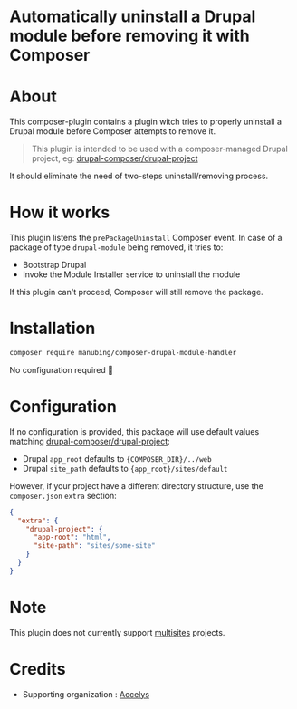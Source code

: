 Automatically uninstall a Drupal module before removing it with Composer
====


# About

This composer-plugin contains a plugin witch tries to properly uninstall a Drupal module before Composer attempts to remove it.

> This plugin is intended to be used with a composer-managed Drupal project, eg: [drupal-composer/drupal-project](https://github.com/drupal-composer/drupal-project)
 
It should eliminate the need of two-steps uninstall/removing process.

# How it works

This plugin listens the `prePackageUninstall` Composer event. In case of a package of type `drupal-module` being removed, it tries to:

- Bootstrap Drupal
- Invoke the Module Installer service to uninstall the module

If this plugin can't proceed, Composer will still remove the package.

# Installation

```bash
composer require manubing/composer-drupal-module-handler
```

No configuration required 🎊

# Configuration

If no configuration is provided, this package will use default values matching [drupal-composer/drupal-project](https://github.com/drupal-composer/drupal-project):

- Drupal `app_root` defaults to `{COMPOSER_DIR}/../web`
- Drupal `site_path` defaults to `{app_root}/sites/default`

However, if your project have a different directory structure, use the `composer.json` `extra` section:

```json
{
  "extra": {
    "drupal-project": {
      "app-root": "html",
      "site-path": "sites/some-site"
    }
  }
}
```

# Note

This plugin does not currently support [multisites](https://www.drupal.org/docs/8/multisite) projects.

# Credits

* Supporting organization : [Accelys](https://www.drupal.org/accelys)